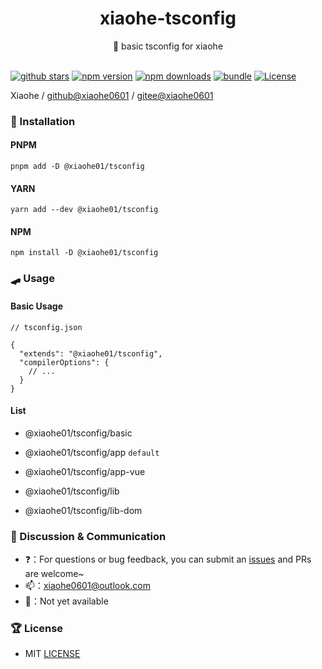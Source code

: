 <div align="center">
  <h1>xiaohe-tsconfig</h1>
  <span>🤞 basic tsconfig for xiaohe</span>
</div>

<br>

[![github stars][github-stars-src]][github-stars-href]
[![npm version][npm-version-src]][npm-version-href]
[![npm downloads][npm-downloads-src]][npm-downloads-href]
[![bundle][bundle-src]][bundle-href]
[![License][license-src]][license-href]

Xiaohe / [github@xiaohe0601](https://github.com/xiaohe0601) / [gitee@xiaohe0601](https://gitee.com/xiaohe0601)

### 🚁 Installation

#### PNPM

``` shell
pnpm add -D @xiaohe01/tsconfig
```

#### YARN

``` shell
yarn add --dev @xiaohe01/tsconfig
```

#### NPM

``` shell
npm install -D @xiaohe01/tsconfig
```

### 🛹 Usage

#### Basic Usage

```json5
// tsconfig.json

{
  "extends": "@xiaohe01/tsconfig",
  "compilerOptions": {
    // ...
  }
}
```

#### List

- @xiaohe01/tsconfig/basic

- @xiaohe01/tsconfig/app `default`

- @xiaohe01/tsconfig/app-vue

- @xiaohe01/tsconfig/lib

- @xiaohe01/tsconfig/lib-dom

### 🐶 Discussion & Communication

- ❓：For questions or bug feedback, you can submit an [issues](https://github.com/xiaohe0601/xiaohe-tsconfig/issues)
  and PRs are welcome~
- 📫：[xiaohe0601@outlook.com](mailto:xiaohe0601@outlook.com)
- 🐧：Not yet available

### 🏆 License

- MIT [LICENSE](./LICENSE)

<!-- Badges -->

[github-stars-src]: https://img.shields.io/github/stars/xiaohe0601/xiaohe-tsconfig?style=flat&colorA=080f12&colorB=1fa669&logo=GitHub

[github-stars-href]: https://github.com/xiaohe0601/xiaohe-tsconfig

[npm-version-src]: https://img.shields.io/npm/v/@xiaohe01/tsconfig?style=flat&colorA=080f12&colorB=1fa669

[npm-version-href]: https://npmjs.com/package/@xiaohe01/tsconfig

[npm-downloads-src]: https://img.shields.io/npm/dm/@xiaohe01/tsconfig?style=flat&colorA=080f12&colorB=1fa669

[npm-downloads-href]: https://npmjs.com/package/@xiaohe01/tsconfig

[bundle-src]: https://img.shields.io/bundlephobia/minzip/@xiaohe01/tsconfig?style=flat&colorA=080f12&colorB=1fa669&label=minzip

[bundle-href]: https://bundlephobia.com/result?p=@xiaohe01/tsconfig

[license-src]: https://img.shields.io/github/license/xiaohe0601/xiaohe-tsconfig.svg?style=flat&colorA=080f12&colorB=1fa669

[license-href]: https://github.com/xiaohe0601/xiaohe-tsconfig/blob/main/LICENSE